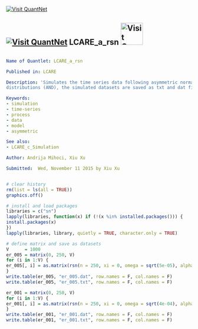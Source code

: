
[<img src="https://github.com/QuantLet/Styleguide-and-Validation-procedure/blob/master/pictures/banner.png" alt="Visit QuantNet">](http://quantlet.de/index.php?p=info)

## [<img src="https://github.com/QuantLet/Styleguide-and-Validation-procedure/blob/master/pictures/qloqo.png" alt="Visit QuantNet">](http://quantlet.de/) **LCARE_a_rsn** [<img src="https://github.com/QuantLet/Styleguide-and-Validation-procedure/blob/master/pictures/QN2.png" width="60" alt="Visit QuantNet 2.0">](http://quantlet.de/d3/ia)


```yaml

Name of Quantlet: LCARE_a_rsn

Published in: LCARE

Description: 'Simulates the time series data following asymmetric normal 
distributions (AND), the simulated datasets are saved as txt and dat files.'

Keywords:
- simulation
- time-series
- process
- data
- model 
- asymmetric

See also: 
- LCARE_c_Simulation 

Author: Andrija Mihoci, Xiu Xu

Submitted:  Wed, November 11 2015 by Xiu Xu
```




```r

# clear history
rm(list = ls(all = TRUE))
graphics.off()

# install and load packages
libraries = c("sn")
lapply(libraries, function(x) if (!(x %in% installed.packages())) {
install.packages(x)
})
lapply(libraries, library, quietly = TRUE, character.only = TRUE)

# define matrix and save as datasets
V      = 1000
er_005 = matrix(0, 250, V)
for (i in 1:V) {
er_005[, i] = as.matrix(rsn(n = 250, xi = 0, omega = sqrt(5e-05), alpha = 2))
}
write.table(er_005, "er_005.dat", row.names = F, col.names = F)
write.table(er_005, "er_005.txt", row.names = F, col.names = F)

er_001 = matrix(0, 250, V)
for (i in 1:V) {
er_001[, i] = as.matrix(rsn(n = 250, xi = 0, omega = sqrt(4e-04), alpha = 4))
}
write.table(er_001, "er_001.dat", row.names = F, col.names = F)
write.table(er_001, "er_001.txt", row.names = F, col.names = F)

```